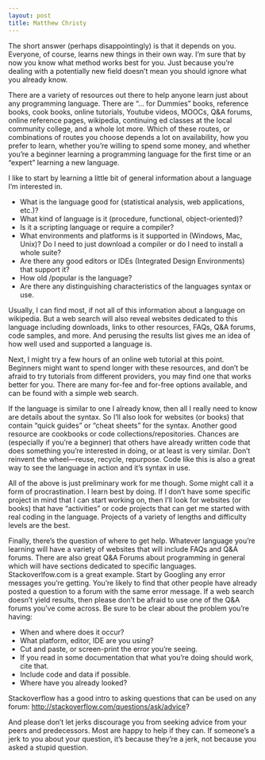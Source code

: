 ```yaml
---
layout: post
title: Matthew Christy
---
```


The short answer (perhaps disappointingly) is that it depends on you. Everyone,
of course, learns new things in their own way. I’m sure that by now you know
what method works best for you. Just because you’re dealing with a potentially
new field doesn’t mean you should ignore what you already know. 

There are a variety of resources out there to help anyone learn just about any
programming language. There are “... for Dummies” books, reference books, cook
books, online tutorials, Youtube videos, MOOCs, Q&A forums, online reference
pages, wikipedia, continuing ed classes at the local community college, and a
whole lot more. Which of these routes, or combinations of routes you choose
depends a lot on availability, how you prefer to learn, whether you’re willing
to spend some money, and whether you’re a beginner learning a programming
language for the first time or an “expert” learning a new language. 

I like to start by learning a little bit of general information about a
language I’m interested in. 

* What is the language good for (statistical analysis, web applications, etc.)?
* What kind of language is it (procedure, functional, object-oriented)? 
* Is it a scripting language or require a compiler?
* What environments and platforms is it supported in (Windows, Mac, Unix)? Do I
  need to just download a compiler or do I need to install a whole suite?
* Are there any good editors or IDEs (Integrated Design Environments) that
  support it?
* How old /popular is the language? 
* Are there any distinguishing characteristics of the languages syntax or use.

Usually, I can find most, if not all of this information about a language on
wikipedia. But a web search will also reveal websites dedicated to this
language including downloads, links to other resources, FAQs, Q&A forums, code
samples, and more. And perusing the results list gives me an idea of how well
used and supported a language is.

Next, I might try a few hours of an online web tutorial at this point.
Beginners might want to spend longer with these resources, and don’t be afraid
to try tutorials from different providers, you may find one that works better
for you. There are many for-fee and for-free options available, and can be
found with a simple web search. 

If the language is similar to one I already know, then all I really need to
know are details about the syntax. So I’ll also look for websites (or books)
that contain “quick guides” or “cheat sheets” for the syntax. Another good
resource are cookbooks or code collections/repositories. Chances are
(especially if you’re a beginner) that others have already written code that
does something you’re interested in doing, or at least is very similar. Don’t
reinvent the wheel—reuse, recycle, repurpose. Code like this is also a great
way to see the language in action and it’s syntax in use. 

All of the above is just preliminary work for me though. Some might call it a
form of procrastination. I learn best by doing. If I don’t have some specific
project in mind that I can start working on, then I’ll look for websites (or
books) that have “activities” or code projects that can get me started with
real coding in the language. Projects of a variety of lengths and difficulty
levels are the best.

Finally, there’s the question of where to get help. Whatever language you’re
learning will have a variety of websites that will include FAQs and Q&A forums.
There are also great Q&A Forums about programming in general which will have
sections dedicated to specific languages. Stackoverlfow.com is a great example.
Start by Googling any error messages you’re getting. You’re likely to find that
other people have already posted a question to a forum with the same error
message. If a web search doesn’t yield results, then please don’t be afraid to
use one of the Q&A forums you’ve come across. Be sure to be clear about the
problem you’re having:

* When and where does it occur?
* What platform, editor, IDE are you using?
* Cut and paste, or screen-print the error you’re seeing.
* If you read in some documentation that what you’re doing should work, cite
  that.
* Include code and data if possible. 
* Where have you already looked?

Stackoverflow has a good intro to asking questions that can be used on any
forum: http://stackoverflow.com/questions/ask/advice?

And please don’t let jerks discourage you from seeking advice from your peers
and predecessors. Most are happy to help if they can. If someone’s a jerk to
you about your question, it’s because they’re a jerk, not because you asked a
stupid question. 
